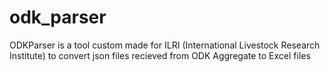odk_parser
==========
ODKParser is a tool custom made for ILRI (International Livestock Research Institute) to convert
json files recieved from ODK Aggregate to Excel files
